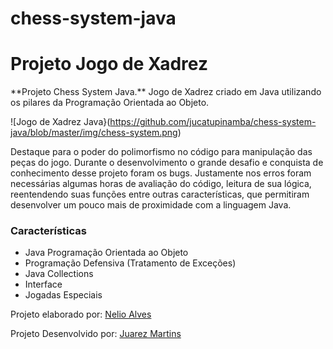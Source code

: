 # chess-system-java
<h1>Projeto Jogo de Xadrez</h1>

<p>**Projeto Chess System Java.** Jogo de Xadrez criado em Java
utilizando os pilares da Programação Orientada ao Objeto.<p>

![Jogo de Xadrez Java}(https://github.com/jucatupinamba/chess-system-java/blob/master/img/chess-system.png)

<p>Destaque para o poder do polimorfismo no código para manipulação
das peças do jogo. Durante o desenvolvimento o grande desafio e conquista
de conhecimento desse projeto foram os bugs. Justamente nos erros foram necessárias
algumas horas de avaliação do código, leitura de sua lógica, reentendendo suas funções
entre outras características, que permitiram desenvolver um pouco mais de proximidade com
a linguagem Java.</p>


<h3>Características</h3>

* Java Programação Orientada ao Objeto
* Programação Defensiva (Tratamento de Exceções)
* Java Collections
* Interface
* Jogadas Especiais

Projeto elaborado por: [Nelio Alves](https://github.com/acenelio/)

Projeto Desenvolvido por: [Juarez Martins](https://www.linkedin.com/in/juarez-martins-de-oliveira-junior/)

